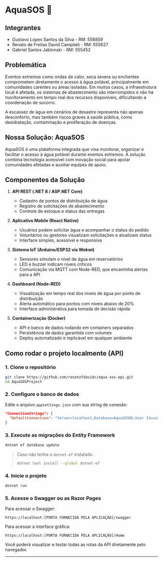 # AquaSOS 🌊

## Integrantes

- Gustavo Lopes Santos da Silva - RM: 556859  
- Renato de Freitas David Campiteli - RM: 555627  
- Gabriel Santos Jablonski - RM: 555452  

## Problemática

Eventos extremos como ondas de calor, seca severa ou enchentes comprometem diretamente o acesso à água potável, principalmente em comunidades carentes ou áreas isoladas. Em muitos casos, a infraestrutura local é afetada, os sistemas de abastecimento são interrompidos e não há monitoramento em tempo real dos recursos disponíveis, dificultando a coordenação de socorro.

A escassez de água em cenários de desastre representa não apenas desconforto, mas também riscos graves à saúde pública, como desidratação, contaminação e proliferação de doenças.

## Nossa Solução: AquaSOS

AquaSOS é uma plataforma integrada que visa monitorar, organizar e facilitar o acesso à água potável durante eventos extremos. A solução combina tecnologia acessível com inovação social para apoiar comunidades afetadas e auxiliar equipes de apoio.

## Componentes da Solução

1. **API REST (.NET 8 / ASP.NET Core)**  
   - Cadastro de pontos de distribuição de água  
   - Registro de solicitações de abastecimento  
   - Controle de estoque e status das entregas  

2. **Aplicativo Mobile (React Native)**  
   - Usuários podem solicitar água e acompanhar o status do pedido  
   - Voluntários ou gestores visualizam solicitações e atualizam status  
   - Interface simples, acessível e responsiva  

3. **Sistema IoT (Arduino/ESP32 via Wokwi)**  
   - Sensores simulam o nível de água em reservatórios  
   - LED e buzzer indicam níveis críticos  
   - Comunicação via MQTT com Node-RED, que encaminha alertas para a API  

4. **Dashboard (Node-RED)**  
   - Visualização em tempo real dos níveis de água por ponto de distribuição  
   - Alerta automático para pontos com níveis abaixo de 20%  
   - Interface administrativa para tomada de decisão rápida  

5. **Containerização (Docker)**  
   - API e banco de dados rodando em containers separados  
   - Persistência de dados garantida com volumes  
   - Deploy automatizado e replicável em qualquer ambiente  

## Como rodar o projeto localmente (API)

### 1. Clone o repositório

```bash
git clone https://github.com/renatofdavidc/aqua-sos-api.git
cd AquaSOSProject
```

### 2. Configure o banco de dados

Edite o arquivo `appsettings.json` com sua string de conexão:

```json
"ConnectionStrings": {
  "DefaultConnection": "Server=localhost;Database=AquaSOSDb;User Id=usuario;Password=senha;"
}
```

### 3. Execute as migrações do Entity Framework

```bash
dotnet ef database update
```

> Caso não tenha o `dotnet-ef` instalado:
>
> ```bash
> dotnet tool install --global dotnet-ef
> ```

### 4. Inicie o projeto

```bash
dotnet run
```

### 5. Acesse o Swagger ou as Razor Pages

Para acessar o Swagger:

```
https://localhost:[PORTA FORNECIDA PELA APLICAÇÃO]/swagger
```

Para acessar a interface gráfica:

```
https://localhost:[PORTA FORNECIDA PELA APLICAÇÂO]/Home
```

Você poderá visualizar e testar todas as rotas da API diretamente pelo navegador.

---

